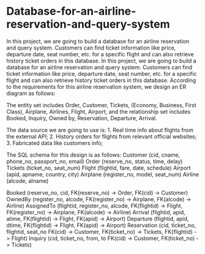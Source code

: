 # Database-for-an-airline-reservation-and-query-system
In this project, we are going to build a database for an airline reservation and query system. Customers can find ticket information like price, departure date, seat number, etc. for a specific flight and can also retrieve history ticket orders in this database. 
In this project, we are going to build a database for an airline reservation and query system. Customers can find ticket information like price, departure date, seat number, etc. for a specific flight and can also retrieve history ticket orders in this database. According to the requirements for this airline reservation system, we design an ER diagram as follows:

The entity set includes Order, Customer, Tickets, (Economy, Business, First Class), Airplane, Airlines, Flight, Airport, and the relationship set includes Booked, Inquiry, Owned by, Reservation, Departure, Arrival.

The data source we are going to use is: 1. Real time info about flights from the external API; 2. History orders for flights from relevant official websites; 3. Fabricated data like customers info;

The SQL schema for this design is as follows:
Customer (cid, cname, phone_no, passport_no, email)
Order (reserve_no, status, time, delay)
Tickets (ticket_no, seat_num)
Flight (flightid, fare, date, schedule)
Airport (apid, apname, country, city)
Airplane (register_no, model, seat_num)
Airline (alcode, alname) 

Booked (reserve_no, cid, FK(reserve_no) -> Order, FK(cid) -> Customer)
OwnedBy (register_no, alcode, FK(register_no) -> Airplane, FK(alcode) -> Airline)
AssignedTo (flightid, register_no, alcode, 
                     FK(flightid) -> Flight, 
                     FK(register_no) -> Airplane, 
                     FK(alcode) -> Airline)
Arrival (flightid, apid, atime, FK(flightid) -> Flight, FK(apid) -> Airport)
Departure (flightid, apid, dtime, FK(flightid) -> Flight, FK(apid) -> Airport)
Reservation (cid, ticket_no, flightid, seat_no
                     FK(cid) -> Customer, 
                     FK(ticket_no) -> Tickets,
                     FK(flightid) -> Flight)
Inquiry (cid, ticket_no, from, to
              FK(cid) -> Customer, 
              FK(ticket_no) -> Tickets)



